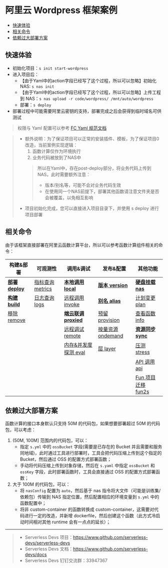 # 阿里云 Wordpress 框架案例

- [快速体验](#快速体验)
- [相关命令](#相关命令)
- [依赖过大部署方案](#依赖过大部署方案)

## 快速体验

- 初始化项目：`s init start-wordpress`
- 进入项目后：
  - 【由于Yaml中的action字段已经写了这个过程，所以可以忽略】初始化 NAS: `s nas init`
  - 【由于Yaml中的action字段已经写了这个过程，所以可以忽略】上传工程到 NAS：`s nas upload -r code/wordpress/ /mnt/auto/wordpress`
  - 部署：`s deploy`
- 部署过程中可能需要阿里云密钥的支持，部署完成之后会获得到临时域名可供测试

> 权限与 Yaml 配置可以参考 [FC Yaml 规范文档](https://github.com/devsapp/fc/blob/jiangyu-docs/docs/zh/yaml.md)

> * 额外说明：为了保证项目可以正常的安装插件、模板，为了保证项目0改造，当前案例实现逻辑：   
>    1. 函数计算仅作为环境执行   
>    2. 业务代码被放到了NAS中   
>    > 所以在Yaml中，存在post-deploy部分，将业务代码上传到NAS，此时需要额外注意：   
>    > - 版本/别名等，可能不会对业务代码生效   
>    > - 在使用同一个NAS前提下，部署其他函数请注意文件夹是否会被覆盖，以免相互影响   
> * 项目初始化完成，您可以直接进入项目目录下，并使用 s deploy 进行项目部署

## 相关命令

由于该框架直接部署在阿里云函数计算平台，所以可以参考函数计算组件相关的命令：

| 构建&部署                                                                                    | 可观测性                                                                                       | 调用&调试                                                                                          | 发布&配置                                                                                        | 其他功能                                                                                       |
| -------------------------------------------------------------------------------------------- | ---------------------------------------------------------------------------------------------- | -------------------------------------------------------------------------------------------------- | ------------------------------------------------------------------------------------------------ | ---------------------------------------------------------------------------------------------- |
| [**部署 deploy**](https://github.com/devsapp/fc/blob/jiangyu-docs/docs/zh/command/deploy.md) | [指标查询 metrics](https://github.com/devsapp/fc/blob/jiangyu-docs/docs/zh/command/metrics.md) | [**本地调用 local**](https://github.com/devsapp/fc/blob/jiangyu-docs/docs/zh/command/local.md)     | [**版本 version**](https://github.com/devsapp/fc/blob/jiangyu-docs/docs/zh/command/version.md)   | [**硬盘挂载 nas**](https://github.com/devsapp/fc/blob/jiangyu-docs/docs/zh/command/nas.md)     |
| [**构建 build**](https://github.com/devsapp/fc/blob/jiangyu-docs/docs/zh/command/build.md)   | [日志查询 logs](https://github.com/devsapp/fc/blob/jiangyu-docs/docs/zh/command/logs.md)       | [远程调用 invoke](https://github.com/devsapp/fc/blob/jiangyu-docs/docs/zh/command/invoke.md)       | [**别名 alias**](https://github.com/devsapp/fc/blob/jiangyu-docs/docs/zh/command/alias.md)       | [计划变更 plan](https://github.com/devsapp/fc/blob/jiangyu-docs/docs/zh/command/plan.md)       |
| [移除 remove](https://github.com/devsapp/fc/blob/jiangyu-docs/docs/zh/command/remove.md)     |                                                                                                | [**端云联调 proxied**](https://github.com/devsapp/fc/blob/jiangyu-docs/docs/zh/command/proxied.md) | [预留 provision](https://github.com/devsapp/fc/blob/jiangyu-docs/docs/zh/command/provision.md)   | [查看函数 info](https://github.com/devsapp/fc/blob/jiangyu-docs/docs/zh/command/info.md)       |
|                                                                                              |                                                                                                | [远程调试 remote](https://github.com/devsapp/fc/blob/jiangyu-docs/docs/zh/command/remote.md)       | [按量资源 ondemand](https://github.com/devsapp/fc/blob/jiangyu-docs/docs/zh/command/ondemand.md) | [**资源同步 sync**](https://github.com/devsapp/fc/blob/jiangyu-docs/docs/zh/command/sync.md)   |
|                                                                                              |                                                                                                | [内存&并发度探测 eval](https://github.com/devsapp/fc/blob/jiangyu-docs/docs/zh/command/eval.md)    | [层 layer](https://github.com/devsapp/fc/blob/jiangyu-docs/docs/zh/command/layer.md)             | [压测 stress](https://github.com/devsapp/fc/blob/jiangyu-docs/docs/zh/command/stress.md)       |
|                                                                                              |                                                                                                |                                                                                                    |                                                                                                  | [API 调用 api](https://github.com/devsapp/fc/blob/jiangyu-docs/docs/zh/command/api.md)         |
|                                                                                              |                                                                                                |                                                                                                    |                                                                                                  | [Fun 项目迁移 fun2s](https://github.com/devsapp/fc/blob/jiangyu-docs/docs/zh/command/fun2s.md) |

## 依赖过大部署方案

函数计算的接口本身默认只支持 50M 的代码包，如果想要部署超过 50M 的代码包，可以考虑：

1. (50M, 100M] 范围内的代码包，可以：
   - 指定 `s.yml` 中的 `ossBucket` 字段(需要是已存在的 Bucket 并且需要和服务同地域)，此时通过工具进行部署时，工具会把代码压缩上传到这个指定的 Bucket，然后通过 OSS 的配置方式部署函数；
   - 手动将代码压缩上传到对象存储，然后在 `s.yaml` 中指定 `ossBucket` 和 `ossKey` 字段，此时部署函数时，工具会直接通过 OSS 的配置方式部署函数；
2. 大于 100M 的代码包，可以：
   - 将 `nasConfig` 配置为 `auto`，然后基于 nas 指令将大文件（可能是训练集/依赖包）传输到 NAS 指定位置，然后配置相应的环境变量到 `s.yml` 中的函数配置中；
   - 将非 custom-container 的函数转换成 custom-container，这需要对代码进行一定的改造，并新增 dockerfile，然后创建这个函数（此方式冷启动时间相对其他 runtime 会有一点点的延长）；

---

> - Serverless Devs 项目：https://www.github.com/serverless-devs/serverless-devs
> - Serverless Devs 文档：https://www.github.com/serverless-devs/docs
> - Serverless Devs 钉钉交流群：33947367
